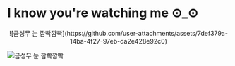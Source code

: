 <!--
**byonjuk/byonjuk** is a ✨ _special_ ✨ repository because its `README.md` (this file) appears on your GitHub profile.

Here are some ideas to get you started:

- 🔭 I’m currently working on ...
- 🌱 I’m currently learning ...
- 👯 I’m looking to collaborate on ...
- 🤔 I’m looking for help with ...
- 💬 Ask me about ...
- 📫 How to reach me: ...
- 😄 Pronouns: ...
- ⚡ Fun fact: ...
-->
# I know you're watching me   ⊙_⊙

<div align="center">
  ![금성무 눈 깜빡깜빡](https://github.com/user-attachments/assets/7def379a-14ba-4f27-97eb-da2e428e92c0)
</div>

![금성무 눈 깜빡깜빡](https://github.com/user-attachments/assets/7def379a-14ba-4f27-97eb-da2e428e92c0)


